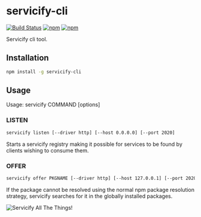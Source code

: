 # servicify-cli

[![Build Status](https://travis-ci.org/allain/servicify-cli.svg)](https://travis-ci.org/allain/servicify-cli)
[![npm](https://img.shields.io/npm/v/servicify-cli.svg)]()
[![npm](https://img.shields.io/npm/l/servicify-cli.svg)]()

Servicify cli tool.

## Installation

```bash
npm install -g servicify-cli
```

## Usage

Usage: servicify COMMAND [options]

### LISTEN

```bash
servicify listen [--driver http] [--host 0.0.0.0] [--port 2020]
```

Starts a servicify registry making it possible for services to be found by clients wishing to consume them.
 

### OFFER

```bash
servicify offer PKGNAME [--driver http] [--host 127.0.0.1] [--port 2020]
```

If the package cannot be resolved using the normal npm package resolution strategy, servicify searches for it in the globally installed packages.

![Servicify All The Things!](http://cdn.meme.am/instances/500x/40263771.jpg)